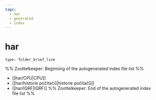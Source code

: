 ```yaml
---
tags:
  - har
  - generated
  - index
---
```

# har
```ccard
type: folder_brief_live
```
%% Zoottelkeeper: Beginning of the autogenerated index file list  %%
-  [[har/CPU|CPU]]
-  [[har/historie počítačů|historie počítačů]]
-  [[har/IQRF|IQRF]]
%% Zoottelkeeper: End of the autogenerated index file list  %%
